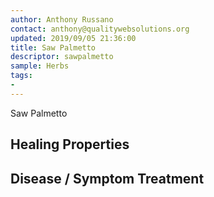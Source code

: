 ```yaml
---
author: Anthony Russano
contact: anthony@qualitywebsolutions.org
updated: 2019/09/05 21:36:00
title: Saw Palmetto
descriptor: sawpalmetto
sample: Herbs
tags:
- 
---
```

Saw Palmetto

## Healing Properties

## Disease / Symptom Treatment

[^1]: **Title:** <br>**Author(s):**  <br>**Institution(s):** <br>**Publication:** <i> </i><br>**Date:** <br>**Abstract:** <i> </i><br>**Link:** []()<br>**Citations:**   